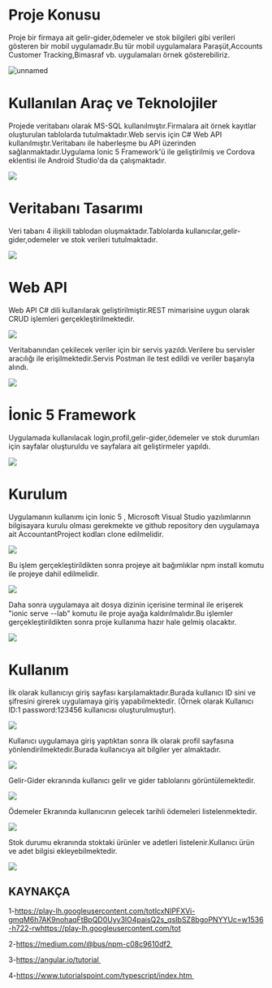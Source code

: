 # Proje Konusu

Proje bir firmaya ait gelir-gider,ödemeler ve stok bilgileri gibi verileri gösteren bir mobil uygulamadır.Bu tür mobil uygulamalara Paraşüt,Accounts Customer Tracking,Bimasraf  vb. uygulamaları örnek gösterebiliriz.

![unnamed](https://play-lh.googleusercontent.com/totlcxNIPFXVi-gmqM6h7AK9nohaqFtBpQD0Uyy3lO4paisQ2s_qsIbSZ8bgoPNYYUc=w1536-h722-rw)

# Kullanılan Araç ve Teknolojiler

Projede veritabanı olarak MS-SQL kullanılmıştır.Firmalara ait örnek kayıtlar  oluşturulan tablolarda tutulmaktadır.Web servis için C# Web API kullanılmıştır.Veritabanı ile haberleşme bu API üzerinden sağlanmaktadır.Uygulama Ionic 5 Framework'ü ile  geliştirilmiş ve Cordova eklentisi ile Android Studio'da da çalışmaktadır.



![](https://i.ibb.co/MDFPQvM/GE.png)



# Veritabanı Tasarımı

Veri tabanı 4 ilişkili tablodan oluşmaktadır.Tablolarda kullanıcılar,gelir-gider,odemeler ve stok verileri tutulmaktadır.

![](https://i.ibb.co/mBBSrDf/ezgif-com-gif-maker.gif)



# Web API 

Web API  C# dili kullanılarak geliştirilmiştir.REST mimarisine uygun olarak CRUD işlemleri gerçekleştirilmektedir.



![](https://i.ibb.co/Cb8cTYF/ezgif-com-gif-maker2.gif)



Veritabanından çekilecek veriler için bir servis yazıldı.Verilere bu servisler aracılığı ile erişilmektedir.Servis Postman ile test edildi ve veriler başarıyla  alındı.

![](https://i.ibb.co/qkxqpFP/11.png) 



# İonic 5 Framework

Uygulamada kullanılacak  login,profil,gelir-gider,ödemeler ve stok durumları için sayfalar oluşturuldu ve sayfalara ait geliştirmeler yapıldı.

![](https://i.ibb.co/BzNbw5g/F-RMAB-LG.png)



# Kurulum 

Uygulamanın kullanımı için Ionic 5 , Microsoft Visual Studio yazılımlarının bilgisayara kurulu olması gerekmekte ve github repository den uygulamaya ait AccountantProject kodları clone edilmelidir.

![](https://i.ibb.co/HGJVQGv/clone.png)

Bu işlem gerçekleştirildikten sonra projeye ait bağımlıklar npm install komutu ile projeye dahil edilmelidir.

![](https://i.ibb.co/k4zSK1J/111.png)

Daha sonra uygulamaya ait dosya dizinin içerisine terminal ile erişerek  "ionic serve --lab" komutu ile proje ayağa kaldırılmalıdır.Bu işlemler gerçekleştirildikten  sonra proje kullanıma hazır hale gelmiş olacaktır.

![](https://i.ibb.co/HpW35Hr/ion.png)



# Kullanım

İlk olarak kullanıcıyı giriş sayfası karşılamaktadır.Burada kullanıcı ID sini ve şifresini girerek uygulamaya giriş yapabilmektedir.  (Örnek olarak Kullanıcı ID:1 password:123456 kullanıcısı oluşturulmuştur).

![](https://i.ibb.co/bF1TnSJ/Giri.png)



Kullanıcı uygulamaya giriş yaptıktan sonra ilk olarak profil sayfasına yönlendirilmektedir.Burada kullanıcıya ait bilgiler yer almaktadır.

![](https://i.ibb.co/Dk8hRFg/Giri-Ekran.png)



Gelir-Gider ekranında kullanıcı gelir ve gider tablolarını görüntülemektedir.

![](https://i.ibb.co/zPr8rQH/Gelirgider.png)



Ödemeler Ekranında kullanıcının  gelecek tarihli ödemeleri listelenmektedir.

![](https://i.ibb.co/Y3KHjqC/odemeler.png)



Stok durumu ekranında stoktaki ürünler ve adetleri listelenir.Kullanıcı ürün ve adet bilgisi ekleyebilmektedir.

![](https://i.ibb.co/NTp1vYk/stokdurumu.png)





## KAYNAKÇA
1-https://play-lh.googleusercontent.com/totlcxNIPFXVi-gmqM6h7AK9nohaqFtBpQD0Uyy3lO4paisQ2s_qsIbSZ8bgoPNYYUc=w1536-h722-rwhttps://play-lh.googleusercontent.com/tot

2-https://medium.com/@bus/npm-c08c9610df2 

3-https://angular.io/tutorial 

4-https://www.tutorialspoint.com/typescript/index.htm 

